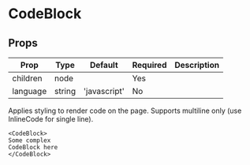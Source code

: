 CodeBlock
=========


Props
-----

Prop                  | Type     | Default                   | Required | Description
--------------------- | -------- | ------------------------- | -------- | -----------
children|node||Yes|
language|string|'javascript'|No|

Applies styling to render code on the page. Supports multiline only (use InlineCode for single line).

```
<CodeBlock>
Some complex
CodeBlock here
</CodeBlock>
```
